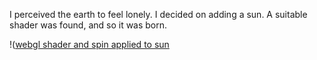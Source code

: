 I perceived the earth to feel lonely.  I decided on adding a sun.  A suitable shader was found, and so it was born.

!([webgl shader and spin applied to sun](http://i.imgur.com/Fpahsio.gif)
